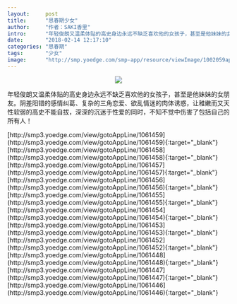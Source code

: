 ```yaml
---
layout:     post
title:      "思春期少女"
author:     "作者：SAKI香里"
intro:      "年轻俊朗又温柔体贴的高史身边永远不缺乏喜欢他的女孩子，甚至是他妹妹的女朋友。阴差阳错的感情纠葛、复杂的三角恋爱、欲乱情迷的肉体诱惑，让稚嫩而又天性软弱的高史不能自拔，深深的沉迷于性爱的同时，不知不觉中伤害了包括自己的所有人！"
date:       "2018-02-14 12:17:10"
categories: "思春期"
tags:       "少女"
image:      "http://smp.yoedge.com/smp-app/resource/viewImage/1002059appline.png"
---
```

<div style="text-align: center">
<p><img src="http://smp.yoedge.com/smp-app/resource/viewImage/1002059appline.png"/></p>
</div>
<p class="post-meta">
<span>年轻俊朗又温柔体贴的高史身边永远不缺乏喜欢他的女孩子，甚至是他妹妹的女朋友。阴差阳错的感情纠葛、复杂的三角恋爱、欲乱情迷的肉体诱惑，让稚嫩而又天性软弱的高史不能自拔，深深的沉迷于性爱的同时，不知不觉中伤害了包括自己的所有人！</span>
</p>
[http://smp3.yoedge.com/view/gotoAppLine/1061459](http://smp3.yoedge.com/view/gotoAppLine/1061459){:target="_blank"}
[http://smp3.yoedge.com/view/gotoAppLine/1061458](http://smp3.yoedge.com/view/gotoAppLine/1061458){:target="_blank"}
[http://smp3.yoedge.com/view/gotoAppLine/1061457](http://smp3.yoedge.com/view/gotoAppLine/1061457){:target="_blank"}
[http://smp3.yoedge.com/view/gotoAppLine/1061456](http://smp3.yoedge.com/view/gotoAppLine/1061456){:target="_blank"}
[http://smp3.yoedge.com/view/gotoAppLine/1061455](http://smp3.yoedge.com/view/gotoAppLine/1061455){:target="_blank"}
[http://smp3.yoedge.com/view/gotoAppLine/1061454](http://smp3.yoedge.com/view/gotoAppLine/1061454){:target="_blank"}
[http://smp3.yoedge.com/view/gotoAppLine/1061453](http://smp3.yoedge.com/view/gotoAppLine/1061453){:target="_blank"}
[http://smp3.yoedge.com/view/gotoAppLine/1061452](http://smp3.yoedge.com/view/gotoAppLine/1061452){:target="_blank"}
[http://smp3.yoedge.com/view/gotoAppLine/1061448](http://smp3.yoedge.com/view/gotoAppLine/1061448){:target="_blank"}
[http://smp3.yoedge.com/view/gotoAppLine/1061447](http://smp3.yoedge.com/view/gotoAppLine/1061447){:target="_blank"}
[http://smp3.yoedge.com/view/gotoAppLine/1061446](http://smp3.yoedge.com/view/gotoAppLine/1061446){:target="_blank"}


